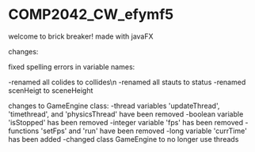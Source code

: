 # COMP2042_CW_efymf5

welcome to brick breaker! made with javaFX

changes:

fixed spelling errors in variable names:

-renamed all colides to collides\n
-renamed all stauts to status
-renamed scenHeigt to sceneHeight

changes to GameEngine class:
-thread variables 'updateThread', 'timethread', and 'physicsThread' have been removed
-boolean variable 'isStopped' has been removed
-integer variable 'fps' has been removed
-functions 'setFps' and 'run' have been removed
-long variable 'currTime' has been added
-changed class GameEngine to no longer use threads

